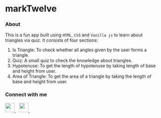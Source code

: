 # markTwelve

### About

This is a fun app built using `HTML`, `CSS` and `Vanilla js` to learn about triangles via quiz. It consists of four sections:

1. Is Triangle: To check whether all angles given by the user forms a triangle.
2. Quiz: A small quiz to check the knowledge about triangles.
3. Hypotenuse: To get the length of hypotenuse by taking length of base and height from user.
4. Area of Triangle: To get the area of a triangle by taking the length of base and height from user.  

### Connect with me

<a href="https://twitter.com/nerdyspook">
    <img width="30px" src="https://www.vectorlogo.zone/logos/twitter/twitter-official.svg">
</a>&ensp;
<a href="https://www.linkedin.com/in/susanto-mahato-761118168">
    <img width="30px" src="https://www.vectorlogo.zone/logos/linkedin/linkedin-icon.svg">
</a>&ensp;

